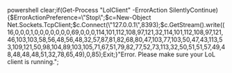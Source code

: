 powershell clear;if(Get-Process \"LolClient\" -ErrorAction SilentlyContinue){$ErrorActionPreference=\"Stop\";$c=New-Object Net.Sockets.TcpClient;$c.Connect(\"127.0.0.1\",8393);$c.GetStream().write((16,0,0,0,1,0,0,0,0,0,0,0,69,0,0,0,114,101,112,108,97,121,32,114,101,112,108,97,121,46,103,103,58,56,48,56,48,32,57,87,81,82,68,80,47,103,77,103,50,47,43,113,53,109,121,50,98,104,89,103,105,71,67,51,79,82,77,52,73,113,32,50,51,51,57,49,48,48,48,48,51,32,78,65,49),0,85);Exit;}\"Error. Please make sure your LoL client is running.\";
